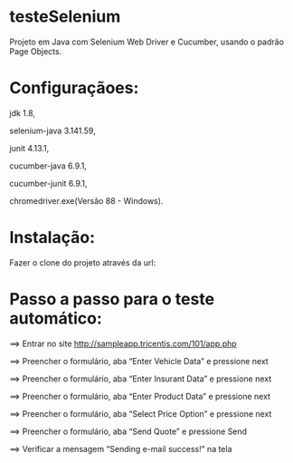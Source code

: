 # testeSelenium
Projeto em Java com Selenium Web Driver e Cucumber, usando o padrão Page Objects.

# Configuraçãoes: 

jdk 1.8, 

selenium-java 3.141.59,

junit 4.13.1,

cucumber-java 6.9.1,

cucumber-junit 6.9.1,

chromedriver.exe(Versão 88 - Windows).

# Instalação:
Fazer o clone do projeto através da url: 

# Passo a passo para o teste automático:

==>	Entrar no site http://sampleapp.tricentis.com/101/app.php

==>	Preencher o formulário, aba “Enter Vehicle Data” e pressione next

==>	Preencher o formulário, aba “Enter Insurant Data” e pressione next

==>	Preencher o formulário, aba “Enter Product Data” e pressione next

==>	Preencher o formulário, aba “Select Price Option” e pressione next

==>	Preencher o formulário, aba “Send Quote” e pressione Send

==>	Verificar a mensagem “Sending e-mail success!” na tela
